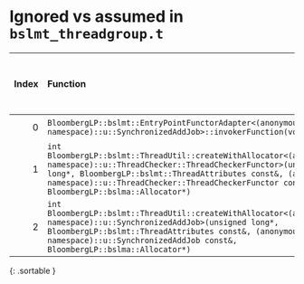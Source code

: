 # Ignored vs assumed in `bslmt_threadgroup.t`

<script src="../sorttable.js"></script>
|   Index | Function                                                                                                                                                                                                                                                                                    |   Difference in number of lines |   Function size difference in bytes | Disassembly                                                             |   Number of lines in assumed build | Number of bytes in assumed build   |   Number of lines in ignored build | Number of bytes in ignored build   |
|--------:|:--------------------------------------------------------------------------------------------------------------------------------------------------------------------------------------------------------------------------------------------------------------------------------------------|--------------------------------:|------------------------------------:|:------------------------------------------------------------------------|-----------------------------------:|:-----------------------------------|-----------------------------------:|:-----------------------------------|
|       0 | `BloombergLP::bslmt::EntryPointFunctorAdapter<(anonymous namespace)::u::SynchronizedAddJob>::invokerFunction(void*)`                                                                                                                                                                        |                              -2 |                                 -16 | [Assumed](0.assume.s.txt), [Ignored](0.none.s.txt), [Diff](0.diff.html) |                                512 | 4,223,376                          |                                528 | 4,223,472                          |
|       1 | `int BloombergLP::bslmt::ThreadUtil::createWithAllocator<(anonymous namespace)::u::ThreadChecker::ThreadCheckerFunctor>(unsigned long*, BloombergLP::bslmt::ThreadAttributes const&, (anonymous namespace)::u::ThreadChecker::ThreadCheckerFunctor const&, BloombergLP::bslma::Allocator*)` |                              -6 |                                 -16 | [Assumed](1.assume.s.txt), [Ignored](1.none.s.txt), [Diff](1.diff.html) |                                336 | 4,224,080                          |                                352 | 4,224,192                          |
|       2 | `int BloombergLP::bslmt::ThreadUtil::createWithAllocator<(anonymous namespace)::u::SynchronizedAddJob>(unsigned long*, BloombergLP::bslmt::ThreadAttributes const&, (anonymous namespace)::u::SynchronizedAddJob const&, BloombergLP::bslma::Allocator*)`                                   |                              -7 |                                 -16 | [Assumed](2.assume.s.txt), [Ignored](2.none.s.txt), [Diff](2.diff.html) |                                352 | 4,223,024                          |                                368 | 4,223,104                          |
{: .sortable }
